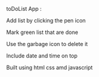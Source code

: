 toDoList App :

Add list by clicking the pen icon

Mark green list that are done

Use the garbage icon to delete it

Include date and time on top

Built using html css amd javascript
